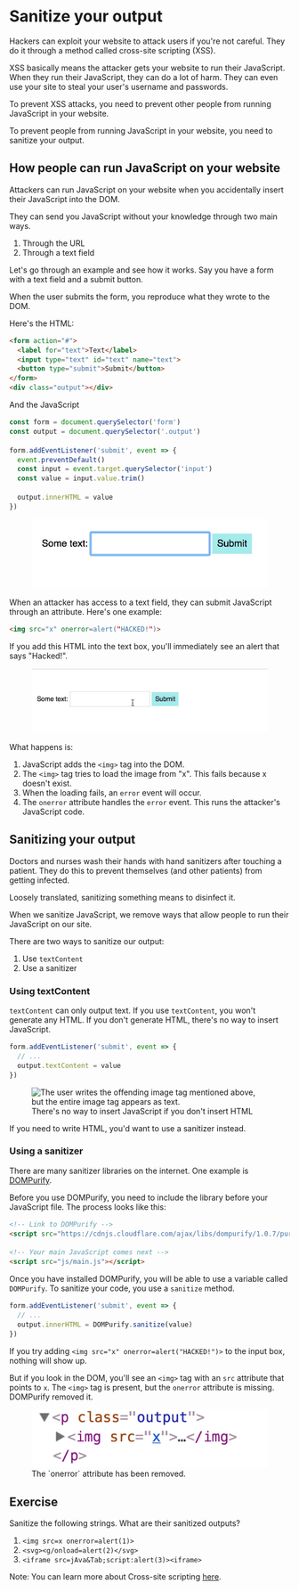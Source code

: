 # Sanitize your output

Hackers can exploit your website to attack users if you're not careful. They do it through a method called cross-site scripting (XSS).

XSS basically means the attacker gets your website to run their JavaScript. When they run their JavaScript, they can do a lot of harm. They can even use your site to steal your user's username and passwords.

To prevent XSS attacks, you need to prevent other people from running JavaScript in your website.

To prevent people from running JavaScript in your website, you need to sanitize your output.

## How people can run JavaScript on your website

Attackers can run JavaScript on your website when you accidentally insert their JavaScript into the DOM.

They can send you JavaScript without your knowledge through two main ways.

1. Through the URL
2. Through a text field

Let's go through an example and see how it works. Say you have a form with a text field and a submit button.

When the user submits the form, you reproduce what they wrote to the DOM.

Here's the HTML:

```html
<form action="#">
  <label for="text">Text</label>
  <input type="text" id="text" name="text">
  <button type="submit">Submit</button>
</form>
<div class="output"></div>
```

And the JavaScript

```js
const form = document.querySelector('form')
const output = document.querySelector('.output')

form.addEventListener('submit', event => {
  event.preventDefault()
  const input = event.target.querySelector('input')
  const value = input.value.trim()

  output.innerHTML = value
})
```

<figure>
  <img src="../../images/forms/sanitize/input.gif" alt="A user types 'Mary had a little lamb' into the text field. The JavaScript outputs the text 'Mary had a little lamb' into the output div">
</figure>

When an attacker has access to a text field, they can submit JavaScript through an attribute. Here's one example:

```html
<img src="x" onerror=alert("HACKED!")>
```

If you add this HTML into the text box, you'll immediately see an alert that says "Hacked!".

<figure>
  <img src="../../images/forms/sanitize/hacked.gif" alt="An alert with the words 'Hacked!' pops out when the above image tag is entered into the text field">
</figure>

What happens is:

1. JavaScript adds the `<img>` tag into the DOM.
2. The `<img>` tag tries to load the image from "x". This fails because x doesn't exist.
3. When the loading fails, an `error` event will occur.
4. The `onerror` attribute handles the `error` event. This runs the attacker's JavaScript code.

## Sanitizing your output

Doctors and nurses wash their hands with hand sanitizers after touching a patient. They do this to prevent themselves (and other patients) from getting infected.

Loosely translated, sanitizing something means to disinfect it.

When we sanitize JavaScript, we remove ways that allow people to run their JavaScript on our site.

There are two ways to sanitize our output:

1. Use `textContent`
2. Use a sanitizer

### Using textContent

`textContent` can only output text. If you use `textContent`, you won't generate any HTML. If you don't generate HTML, there's no way to insert JavaScript.

```js
form.addEventListener('submit', event => {
  // ...
  output.textContent = value
})
```

<figure>
  <img src="../../images/forms/sanitize/sanitize.gif" alt="The user writes the offending image tag mentioned above, but the entire image tag appears as text.">
  <figcaption>There's no way to insert JavaScript if you don't insert HTML</figcaption>
</figure>

If you need to write HTML, you'd want to use a sanitizer instead.

### Using a sanitizer

There are many sanitizer libraries on the internet. One example is [DOMPurify](https://github.com/cure53/DOMPurify).

Before you use DOMPurify, you need to include the library before your JavaScript file. The process looks like this:

```html
<!-- Link to DOMPurify -->
<script src="https://cdnjs.cloudflare.com/ajax/libs/dompurify/1.0.7/purify.min.js"></script>

<!-- Your main JavaScript comes next -->
<script src="js/main.js"></script>
```

Once you have installed DOMPurify, you will be able to use a variable called `DOMPurify`. To sanitize your code, you use a `sanitize` method.

```js
form.addEventListener('submit', event => {
  // ...
  output.innerHTML = DOMPurify.sanitize(value)
})
```

If you try adding `<img src="x" onerror=alert("HACKED!")>` to the input box, nothing will show up.

But if you look in the DOM, you'll see an `<img>` tag with an `src` attribute that points to `x`. The `<img>` tag is present, but the `onerror` attribute is missing. DOMPurify removed it.

<figure>
  <img src="../../images/forms/sanitize/sanitized2.png" alt="The onerror attribute has been removed out.">
  <figcaption aria-hidden>The `onerror` attribute has been removed. </figcaption>
</figure>

## Exercise

Sanitize the following strings. What are their sanitized outputs?

1. `<img src=x onerror=alert(1)>`
2. `<svg><g/onload=alert(2)</svg>`
3. `<iframe src=jAva&Tab;script:alert(3)><iframe>`

Note: You can learn more about Cross-site scripting [here](https://excess-xss.com).